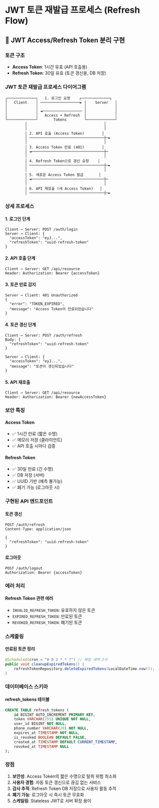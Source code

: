 # JWT 토큰 재발급 프로세스 (Refresh Flow)

## 🔄 JWT Access/Refresh Token 분리 구현

### **토큰 구조**
- **Access Token**: 1시간 유효 (API 호출용)
- **Refresh Token**: 30일 유효 (토큰 갱신용, DB 저장)

### **JWT 토큰 재발급 프로세스 다이어그램**

```
┌─────────────┐   1. 로그인 요청    ┌─────────────┐
│   Client    │ ──────────────────► │    Server   │
│             │                     │             │
│             │ ◄────────────────── │             │
│             │   Access + Refresh  │             │
└─────────────┘       Tokens        └─────────────┘
         │                                   │
         │                                   │
         │ 2. API 호출 (Access Token)        │
         │ ──────────────────────────────────┼─►
         │                                   │
         │ 3. Access Token 만료 (401)        │
         │ ◄─────────────────────────────────┼─
         │                                   │
         │ 4. Refresh Token으로 갱신 요청    │
         │ ──────────────────────────────────┼─►
         │                                   │
         │ 5. 새로운 Access Token 발급       │
         │ ◄─────────────────────────────────┼─
         │                                   │
         │ 6. API 재호출 (새 Access Token)   │
         │ ──────────────────────────────────┼─►
```

### **상세 프로세스**

#### **1. 로그인 단계**
```
Client → Server: POST /auth/login
Server → Client: {
  "accessToken": "eyJ...",
  "refreshToken": "uuid-refresh-token"
}
```

#### **2. API 호출 단계**
```
Client → Server: GET /api/resource
Header: Authorization: Bearer {accessToken}
```

#### **3. 토큰 만료 감지**
```
Server → Client: 401 Unauthorized
{
  "error": "TOKEN_EXPIRED",
  "message": "Access Token이 만료되었습니다"
}
```

#### **4. 토큰 갱신 단계**
```
Client → Server: POST /auth/refresh
Body: {
  "refreshToken": "uuid-refresh-token"
}

Server → Client: {
  "accessToken": "eyJ...",
  "message": "토큰이 갱신되었습니다"
}
```

#### **5. API 재호출**
```
Client → Server: GET /api/resource
Header: Authorization: Bearer {newAccessToken}
```

### **보안 특징**

#### **Access Token**
- ✅ 1시간 만료 (짧은 수명)
- ✅ 메모리 저장 (클라이언트)
- ✅ API 호출 시마다 검증

#### **Refresh Token**
- ✅ 30일 만료 (긴 수명)
- ✅ DB 저장 (서버)
- ✅ UUID 기반 (예측 불가능)
- ✅ 폐기 가능 (로그아웃 시)

### **구현된 API 엔드포인트**

#### **토큰 갱신**
```http
POST /auth/refresh
Content-Type: application/json

{
  "refreshToken": "uuid-refresh-token"
}
```

#### **로그아웃**
```http
POST /auth/logout
Authorization: Bearer {accessToken}
```

### **에러 처리**

#### **Refresh Token 관련 에러**
- `INVALID_REFRESH_TOKEN`: 유효하지 않은 토큰
- `EXPIRED_REFRESH_TOKEN`: 만료된 토큰
- `REVOKED_REFRESH_TOKEN`: 폐기된 토큰

### **스케줄링**

#### **만료된 토큰 정리**
```java
@Scheduled(cron = "0 0 2 * * ?") // 매일 새벽 2시
public void cleanupExpiredTokens() {
    refreshTokenRepository.deleteExpiredTokens(LocalDateTime.now());
}
```

### **데이터베이스 스키마**

#### **refresh_tokens 테이블**
```sql
CREATE TABLE refresh_tokens (
    id BIGINT AUTO_INCREMENT PRIMARY KEY,
    token VARCHAR(255) UNIQUE NOT NULL,
    user_id BIGINT NOT NULL,
    phone_number VARCHAR(20) NOT NULL,
    expires_at TIMESTAMP NOT NULL,
    is_revoked BOOLEAN DEFAULT FALSE,
    created_at TIMESTAMP DEFAULT CURRENT_TIMESTAMP,
    revoked_at TIMESTAMP NULL
);
```

### **장점**

1. **보안성**: Access Token의 짧은 수명으로 탈취 위험 최소화
2. **사용자 경험**: 자동 토큰 갱신으로 끊김 없는 서비스
3. **감사 추적**: Refresh Token DB 저장으로 사용자 활동 추적
4. **폐기 가능**: 로그아웃 시 즉시 토큰 무효화
5. **스케일링**: Stateless JWT로 서버 확장 용이 